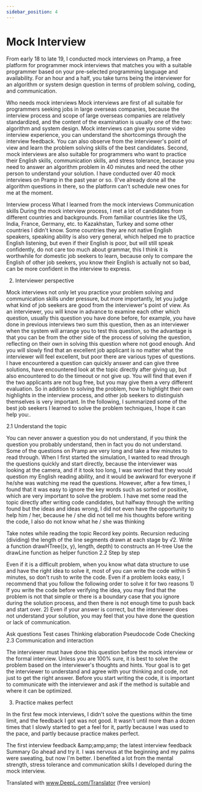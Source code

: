 ```yaml
---
sidebar_position: 4
---
```


# Mock Interview

From early 18 to late 19, I conducted mock interviews on Pramp, a free platform for programmer mock interviews that matches you with a suitable programmer based on your pre-selected programming language and availability. For an hour and a half, you take turns being the interviewer for an algorithm or system design question in terms of problem solving, coding, and communication.

Who needs mock interviews
Mock interviews are first of all suitable for programmers seeking jobs in large overseas companies, because the interview process and scope of large overseas companies are relatively standardized, and the content of the examination is usually one of the two: algorithm and system design. Mock interviews can give you some video interview experience, you can understand the shortcomings through the interview feedback. You can also observe from the interviewer's point of view and learn the problem solving skills of the best candidates. Second, mock interviews are also suitable for programmers who want to practice their English skills, communication skills, and stress tolerance, because you need to answer an algorithm problem in 40 minutes and need the other person to understand your solution. I have conducted over 40 mock interviews on Pramp in the past year or so. (I've already done all the algorithm questions in there, so the platform can't schedule new ones for me at the moment.


Interview process
What I learned from the mock interviews
Communication skills
During the mock interview process, I met a lot of candidates from different countries and backgrounds. From familiar countries like the US, India, France, Germany, etc. to Kazakhstan, Turkey and some other countries I didn't know. Some countries they are not native English speakers, speaking ability is also very general, which helped me to practice English listening, but even if their English is poor, but will still speak confidently, do not care too much about grammar, this I think it is worthwhile for domestic job seekers to learn, because only to compare the English of other job seekers, you know their English is actually not so bad, can be more confident in the interview to express.

2. Interviewer perspective

Mock interviews not only let you practice your problem solving and communication skills under pressure, but more importantly, let you judge what kind of job seekers are good from the interviewer's point of view. As an interviewer, you will know in advance to examine each other which question, usually this question you have done before, for example, you have done in previous interviews two sum this question, then as an interviewer when the system will arrange you to test this question, so the advantage is that you can be from the other side of the process of solving the question, reflecting on their own in solving this question where not good enough. And you will slowly find that an excellent job applicant is no matter what the interviewer will feel excellent, but poor there are various types of questions. I have encountered a question can quickly answer and can give three solutions, have encountered look at the topic directly after giving up, but also encountered to do the timeout or not give up. You will find that even if the two applicants are not bug free, but you may give them a very different evaluation. So in addition to solving the problem, how to highlight their own highlights in the interview process, and other job seekers to distinguish themselves is very important. In the following, I summarized some of the best job seekers I learned to solve the problem techniques, I hope it can help you:.

2.1 Understand the topic

You can never answer a question you do not understand, if you think the question you probably understand, then in fact you do not understand. Some of the questions on Pramp are very long and take a few minutes to read through. When I first started the simulation, I wanted to read through the questions quickly and start directly, because the interviewer was looking at the camera, and if it took too long, I was worried that they would question my English reading ability, and it would be awkward for everyone if he/she was watching me read the questions. However, after a few times, I found that it was easy to ignore the key words such as sorted or positive, which are very important to solve the problem. I have met some read the topic directly after writing code candidates, but halfway through the writing found but the ideas and ideas wrong, I did not even have the opportunity to help him / her, because he / she did not tell me his thoughts before writing the code, I also do not know what he / she was thinking


Take notes while reading the topic
Record key points.
Recursion reducing (dividing) the length of the line segments drawn at each stage by √2.
Write a function drawHTree((x, y), length, depth) to constructs an H-tree
Use the drawLine function as helper function
2.2 Step by step

Even if it is a difficult problem, when you know what data structure to use and have the right idea to solve it, most of you can write the code within 5 minutes, so don't rush to write the code. Even if a problem looks easy, I recommend that you follow the following order to solve it for two reasons 1) If you write the code before verifying the idea, you may find that the problem is not that simple or there is a boundary case that you ignore during the solution process, and then there is not enough time to push back and start over. 2) Even if your answer is correct, but the interviewer does not understand your solution, you may feel that you have done the question or lack of communication.

Ask questions
Test cases
Thinking
elaboration
Pseudocode
Code
Checking
2.3 Communication and interaction

The interviewer must have done this question before the mock interview or the formal interview. Unless you are 100% sure, it is best to solve the problem based on the interviewer's thoughts and hints. Your goal is to get the interviewer to understand and agree with your thinking and code, not just to get the right answer. Before you start writing the code, it is important to communicate with the interviewer and ask if the method is suitable and where it can be optimized.

3. Practice makes perfect

In the first few mock interviews, I didn't solve the questions within the time limit, and the feedback I got was not good. It wasn't until more than a dozen times that I slowly started to get a feel for it, partly because I was used to the pace, and partly because practice makes perfect.


The first interview feedback &amp;amp;amp;amp; the latest interview feedback
Summary
Go ahead and try it. I was nervous at the beginning and my palms were sweating, but now I'm better. I benefited a lot from the mental strength, stress tolerance and communication skills I developed during the mock interview.

Translated with www.DeepL.com/Translator (free version)
